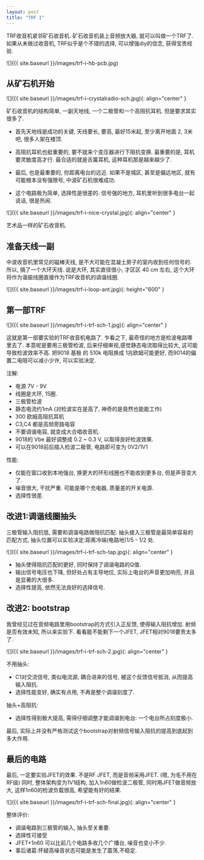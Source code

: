 ```yaml
---
layout: post
title: "TRF I"
---
```


TRF收音机紧邻矿石收音机. 矿石收音机装上音频放大器, 就可以叫做一个TRF了. 如果从未做过收音机, TRF似乎是个不错的选择, 可以增强diy的信念, 获得宝贵经验.

![]({{ site.baseurl }}/images/trf-i-hb-pcb.jpg)
<!--more-->

## 从矿石机开始

![]({{ site.baseurl }}/images/trf-i-crystalradio-sch.jpg){: align="center" }

矿石收音机的结构简单, 一副天地线, 一个二极管和一个高阻抗耳机. 但是要求其实很多了.

* 首先天地线是成功的关键, 天线要长, 要高, 最好15米起, 至少离开地面 2, 3米吧, 很多人架在楼顶.

* 高阻抗耳机也挺重要的, 要不就来个变压器进行下阻抗变换. 最重要的是, 耳机要灵敏度高才行. 最合适的就是舌簧耳机, 这种耳机那是越来越少了.

* 最后, 也是最重要的, 你距离电台的远近. 如果不是城区, 甚至是偏远地区, 就有可能根本没有强限号, 中波矿石机很难成功.

* 这个电路极为简单, 选择性是很差的. 信号强的地方, 耳机里听到很多电台一起说话, 很是热闹.



![]({{ site.baseurl }}/images/trf-i-nice-crystal.jpg){: align="center" }

艺术品一样的矿石收音机.



## 准备天线一副

中波收音机里常见的磁棒天线, 是不大可能在混凝土房子的室内收到任何信号的. 所以, 搞了一个大环天线. 说是大环, 其实直径很小, 才区区 40 cm 左右, 这个大环将作为谐振线圈直接作为TRF收音机的调谐线圈.

![]({{ site.baseurl }}/images/trf-i-loop-ant.jpg){: height="600" }



## 第一部TRF

![]({{ site.baseurl }}/images/trf-i-trf-sch-1.jpg){: align="center" }

这就是第一部要实验的TRF收音机电路了. 乍看之下, 最奇怪的地方是检波电路哪里去了. 本意呢是要用三极管检波, 后来仔细审视,感觉静态电流取得比较大, 这可能导致检波效率不高.  把9018 基极 的 510k 电阻换成 1兆欧姆可能更好, 而9014的偏置二电阻可以减小少许, 可以实验决定.

注解: 

* 电源 7V - 9V
* 线圈是大环, 15圈.
* 三极管检波
* 静态电流约1mA (对检波实在是高了, 神奇的是竟然也能能工作)
* 300 欧姆高阻抗耳机
* C3,C4 都是高频旁路电容
* 不要调谐电容, 就变成大合唱收音机.
* 9018的 Vbe 最好调整成 0.2 ~ 0.3 V, 以取得良好检波效果.
* 可以在9018前后插入检波二极管, 电路即可变为 0V2/1V1

性能:

* 仅能在窗口收到本地强台, 换更大的环形线圈也不能收到更多台, 但是声音变大了.
* 噪音很大, 干扰严重. 可能是哪个充电器, 质量差的开关电源.
* 选择性很差.


## 改进1:调谐线圈抽头

三极管输入阻抗低, 需要和调谐电路做阻抗匹配. 抽头接入三极管是最简单容易的匹配方式, 抽头位置可以实验决定:距离冷端(电路地)1/5 - 1/2 处.

![]({{ site.baseurl }}/images/trf-i-trf-sch-tap.jpg){: align="center" }

* 抽头使得阻抗匹配的更好, 同时保持了调谐电路的Q值. 
* 输出信号电压也下降, 但好处占有主导地位, 实际上电台的声音更加响亮, 并且是显著的大很多.
* 选择性提高, 依然无法良好的选择信号.


## 改进2: bootstrap

我曾经见过在音频电路里用bootstrap的方式引入正反馈, 使得输入阻抗增加. 射频是否有效未知, 所以来实验下. 看看能不能剩下一个JFET, JFET相对9018要贵太多了.

![]({{ site.baseurl }}/images/trf-i-trf-sch-2.jpg){: align="center" }

不用抽头: 

* C1对交流信号, 类似电流源, 耦合进来的信号, 被这个反馈信号抵消, 从而提高输入阻抗.
* 选择性能变好, 确实有点用, 不再是整个调谐刻度了.

抽头+高阻抗:
* 选择性得到极大提高, 需得仔细调整才能调谐到电台: 一个电台所占刻度极小.

最后, 实际上并没有严格测试这个bootstrap对射频信号输入阻抗的提高到底起到多大作用.


##  最后的电路

最后, 一定要实验JFET的效果. 不是RF JFET, 而是音频采用JFET. (嗯, 为毛不用在RF级) 同时, 整体架构变为1V1结构, 加入1n60做检波二极管, 同时用JFET做音频放大, 这样1n60的检波负载很高, 希望能有好的结果.

![]({{ site.baseurl }}/images/trf-i-trf-sch-final.jpg){: align="center" }

整体评价:

* 调谐电路到三极管的输入, 抽头至关重要.
* 选择性可接受
* JFET+1n60 可以比前几个电路多收几个广播台, 噪音也变小不少. 
* 事后诸葛:怀疑高噪音状态可能是发生了震荡,不稳定.

